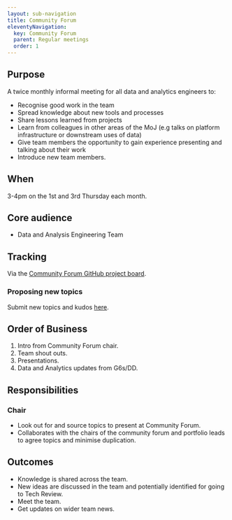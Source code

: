 ```yaml
---
layout: sub-navigation
title: Community Forum
eleventyNavigation:
  key: Community Forum
  parent: Regular meetings
  order: 1
---
```


## Purpose 

A twice monthly informal meeting for all data and analytics engineers to: 

* Recognise good work in the team 
* Spread knowledge about new tools and processes 
* Share lessons learned from projects 
* Learn from colleagues in other areas of the MoJ (e.g talks on platform infrastructure or downstream uses of data) 
* Give team members the opportunity to gain experience presenting and talking about their work 
* Introduce new team members.

## When 

3-4pm on the 1st and 3rd Thursday each month.

## Core audience 

* Data and Analysis Engineering Team 

## Tracking 

Via the [Community Forum GitHub project board](https://github.com/orgs/moj-analytical-services/projects/218).

### Proposing new topics
Submit new topics and kudos [here](https://github.com/moj-analytical-services/data-and-analytics-engineering-community-forum/issues).

## Order of Business 

1. Intro from Community Forum chair.
2. Team shout outs.
3. Presentations.
4. Data and Analytics updates from G6s/DD.

## Responsibilities 

### Chair 

* Look out for and source topics to present at Community Forum.
* Collaborates with the chairs of the community forum and portfolio leads to agree topics and minimise duplication.

## Outcomes

* Knowledge is shared across the team.
* New ideas are discussed in the team and potentially identified for going to Tech Review.
* Meet the team.
* Get updates on wider team news.
